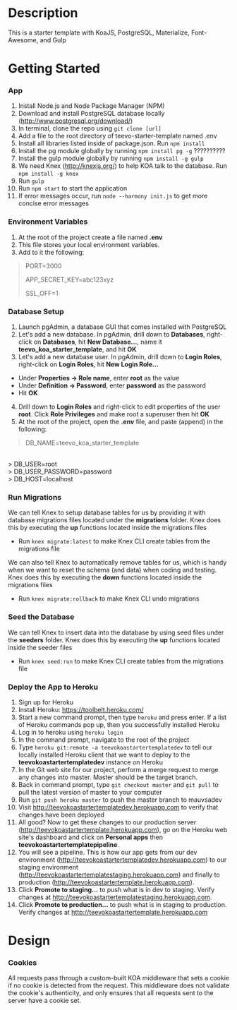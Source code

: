 # Description
This is a starter template with KoaJS, PostgreSQL, Materialize, Font-Awesome, and Gulp

# Getting Started

### App
1. Install Node.js and Node Package Manager (NPM)
2. Download and install PostgreSQL database locally (http://www.postgresql.org/download/)
3. In terminal, clone the repo using `` git clone [url] ``
4. Add a file to the root directory of teevo-starter-template named .env
5. Install all libraries listed inside of package.json. Run ``npm install``
7. Install the pg module globally by running ``npm install pg -g`` ??????????
7. Install the gulp module globally by running ``npm install -g gulp``
8. We need Knex (http://knexjs.org/) to help KOA talk to the database. Run ``npm install -g knex``
9. Run ``gulp``
10. Run ``npm start`` to start the application
11. If error messages occur, run ``node --harmony init.js`` to get more concise error messages

### Environment Variables
1. At the root of the project create a file named <b>.env</b>
2. This file stores your local environment variables.
3. Add to it the following:

> PORT=3000
>
> APP_SECRET_KEY=abc123xyz
>
> SSL_OFF=1

### Database Setup
1. Launch pgAdmin, a database GUI that comes installed with PostgreSQL
2. Let's add a new database. In pgAdmin, drill down to <b>Databases</b>, right-click on <b>Databases</b>, hit <b>New Database...</b>, name it <b>teevo_koa_starter_template</b>, and hit <b>OK</b>
3. Let's add a new database user. In pgAdmin, drill down to <b>Login Roles</b>, right-click on <b>Login Roles</b>, hit <b>New Login Role...</b>
  - Under <b>Properties -> Role name</b>, enter <b>root</b> as the value
  - Under <b>Definition -> Password</b>, enter <b>password</b> as the password
  - Hit <b>OK</b>
4. Drill down to <b>Login Roles</b> and right-click to edit properties of the user <b>root</b>. Click <b>Role Privileges</b> and make root a superuser then hit <b>OK</b>
5. At the root of the project, open the <b>.env</b> file, and paste (append) in the following:

> DB_NAME=teevo_koa_starter_template
<br>
> DB_USER=root
<br>
> DB_USER_PASSWORD=password
<br>
> DB_HOST=localhost

### Run Migrations
We can tell Knex to setup database tables for us by providing it with database migrations files located under the <b>migrations</b> folder. Knex does this by executing the <b>up</b> functions located inside the migrations files
  - Run ``knex migrate:latest`` to make Knex CLI create tables from the migrations file

We can also tell Knex to automatically remove tables for us, which is handy when we want to reset the schema (and data) when coding and testing. Knex does this by executing the <b>down</b> functions located inside the migrations files
  - Run ``knex migrate:rollback`` to make Knex CLI undo migrations
  
### Seed the Database
We can tell Knex to insert data into the database by using seed files under the <b>seeders</b> folder. Knex does this by executing the <b>up</b> functions located inside the seeder files
  - Run ``knex seed:run`` to make Knex CLI create tables from the migrations file
  
### Deploy the App to Heroku
1. Sign up for Heroku
2. Install Heroku: https://toolbelt.heroku.com/
3. Start a new command prompt, then type ``heroku`` and press enter. If a list of Heroku commands pop up, then you successfully installed Heroku
4. Log in to heroku using ``heroku login``
5. In the command prompt, navigate to the root of the project 
6. Type ``heroku git:remote -a teevokoastartertemplatedev`` to tell our locally installed Heroku client that we want to deploy to the <b>teevokoastartertemplatedev</b> instance on Heroku
7. In the Git web site for our project, perform a merge request to merge any changes into master. Master should be the target branch.
8. Back in command prompt, type ``git checkout master`` and ``git pull`` to pull the latest version of master to your computer
9. Run ``git push heroku master`` to push the master branch to mauvsadev
10. Visit http://teevokoastartertemplatedev.herokuapp.com to verify that changes have been deployed
11. All good? Now to get these changes to our production server (http://teevokoastartertemplate.herokuapp.com), go on the Heroku web site's dashboard and click on <b>Personal apps</b> then <b>teevokoastartertemplatepipeline</b>.
12. You will see a pipeline. This is how our app gets from our dev environment (http://teevokoastartertemplatedev.herokuapp.com) to our staging environment (http://teevokoastartertemplatestaging.herokuapp.com) and finally to production (http://teevokoastartertemplate.herokuapp.com).
13. Click <b>Promote to staging...</b> to push what is in dev to staging. Verify changes at http://teevokoastartertemplatestaging.herokuapp.com.
14. Click <b>Promote to production...</b> to push what is in staging to production. Verify changes at http://teevokoastartertemplate.herokuapp.com

# Design

### Cookies
All requests pass through a custom-built KOA middleware that sets a cookie if no cookie is detected from the request. This middleware does not validate the cookie's authenticity, and only ensures that all requests sent to the server have a cookie set.